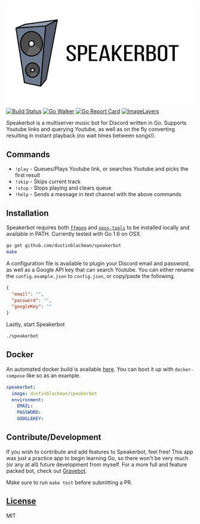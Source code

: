 ![Speakerbot](assets/banner.jpg)

[![Build Status](https://travis-ci.org/dustinblackman/speakerbot.svg?branch=master)](https://travis-ci.org/dustinblackman/speakerbot)
[![Go Walker](http://gowalker.org/api/v1/badge)](https://gowalker.org/github.com/dustinblackman/speakerbot)
[![Go Report Card](http://goreportcard.com/badge/dustinblackman/speakerbot)](http://goreportcard.com/report/dustinblackman/speakerbot)
[![ImageLayers](https://badge.imagelayers.io/dustinblackman/speakerbot:latest.svg)](https://imagelayers.io/?images=dustinblackman/speakerbot:latest 'Get your own badge on imagelayers.io')

Speakerbot is a multiserver music bot for Discord written in Go. Supports Youtube links and querying Youtube, as well as on the fly converting resulting in instant playback (no wait times between songs!).

## Commands

- `!play` - Queues/Plays Youtube link, or searches Youtube and picks the first result
- `!skip` - Skips current track
- `!stop` - Stops playing and clears queue
- `!help` - Sends a message in text channel with the above commands

## Installation

Speakerbot requires both [`ffmpeg`](https://ffmpeg.org/download.html) and [`opus-tools`](https://www.opus-codec.org/downloads/) to be installed locally and available in PATH. Currently tested with Go 1.6 on OSX.

```bash
go get github.com/dustinblackman/speakerbot
make
```

A configuration file is available to plugin your Discord email and password, as well as a Google API key that can search Youtube. You can either rename the `config.example.json` to `config.json`, or copy/paste the following.

```json
{
  "email": "",
  "password": "",
  "googleKey": ""
}
```

Lastly, start Speakerbot

```bash
./speakerbot
```

## Docker

An automated docker build is available [here](https://hub.docker.com/r/dustinblackman/speakerbot/). You can boot it up with `docker-compose` like so as an example.

```yaml
speakerbot:
  image: dustinblackman/speakerbot
  environment:
    EMAIL:
    PASSWORD:
    GOOGLEKEY:
```

## Contribute/Development

If you wish to contribute and add features to Speakerbot, feel free! This app was just a practice app to begin learning Go, so there won't be very much (or any at all) future development from myself. For a more full and feature packed bot, check out [Gravebot](https://github.com/Gravebot/Gravebot).

Make sure to run `make test` before submitting a PR.

## [License](LICENSE)

MIT
